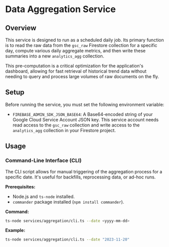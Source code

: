 # Data Aggregation Service

## Overview

This service is designed to run as a scheduled daily job. Its primary function is to read the raw data from the `gsc_raw` Firestore collection for a specific day, compute various daily aggregate metrics, and then write these summaries into a new `analytics_agg` collection.

This pre-computation is a critical optimization for the application's dashboard, allowing for fast retrieval of historical trend data without needing to query and process large volumes of raw documents on the fly.

## Setup

Before running the service, you must set the following environment variable:

-   `FIREBASE_ADMIN_SDK_JSON_BASE64`: A Base64-encoded string of your Google Cloud Service Account JSON key. This service account needs read access to the `gsc_raw` collection and write access to the `analytics_agg` collection in your Firestore project.

## Usage

### Command-Line Interface (CLI)

The CLI script allows for manual triggering of the aggregation process for a specific date. It's useful for backfills, reprocessing data, or ad-hoc runs.

**Prerequisites:**
- Node.js and `ts-node` installed.
- `commander` package installed (`npm install commander`).

**Command:**
```bash
ts-node services/aggregation/cli.ts --date <yyyy-mm-dd>
```

**Example:**
```bash
ts-node services/aggregation/cli.ts --date "2023-11-20"
```

